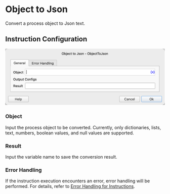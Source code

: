 # Object to Json

Convert a process object to Json text.

## Instruction Configuration

![Object to Json Text General Configuration Dialog](object_to_json_general_config.png)

### Object

Input the process object to be converted. Currently, only dictionaries, lists, text, numbers, boolean values, and null values are supported.

### Result

Input the variable name to save the conversion result.

### Error Handling

If the instruction execution encounters an error, error handling will be performed. For details, refer to [Error Handling for Instructions](../../../manual/error_handling.md).
